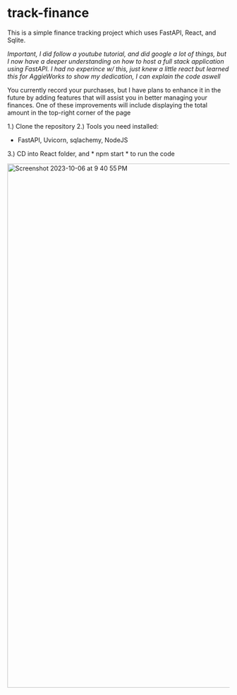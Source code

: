 # track-finance

This is a simple finance tracking project which uses FastAPI, React, and Sqlite.

*Important, I did follow a youtube tutorial, and did google a lot of things, but I now have a deeper understanding on how to host a full stack application using FastAPI. I had no experince w/ this, just knew a little react but learned this for AggieWorks to show my dedication, I can explain the code aswell*

You currently record your purchases, but I have plans to enhance it in the future by adding features that will assist you in better managing your finances. One of these improvements will include displaying the total amount in the top-right corner of the page

1.) Clone the repository
2.) Tools you need installed:
- FastAPI, Uvicorn, sqlachemy, NodeJS


3.) CD into React folder, and * npm start * to run the code




  


<img width="1186" alt="Screenshot 2023-10-06 at 9 40 55 PM" src="https://github.com/Rytham1/track-finance/assets/63933105/50a9ee92-1ad6-4235-bb4c-d0f94d0dc025">
